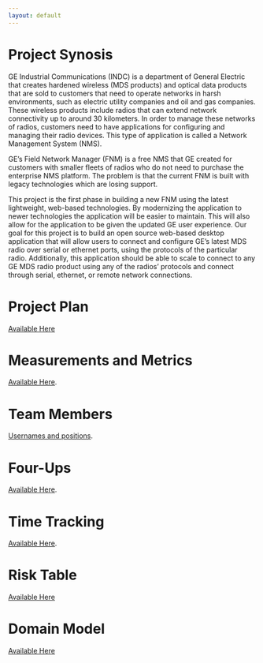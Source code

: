```yaml
---
layout: default
---
```


# Project Synosis
GE Industrial Communications (INDC) is a department of General Electric that creates hardened wireless (MDS products) and optical data products that are sold to customers that need to operate networks in harsh environments, such as electric utility companies and oil and gas companies. These wireless products include radios that can extend network connectivity up to around 30 kilometers. In order to manage these networks of radios, customers need to have applications for configuring and managing their radio devices. This type of application is called a Network Management System (NMS). 

GE’s Field Network Manager (FNM) is a free NMS that GE created for customers with smaller fleets of radios who do not need to purchase the enterprise NMS platform. The problem is that the current FNM is built with legacy technologies which are losing support.

This project is the first phase in building a new FNM using the latest lightweight, web-based technologies. By modernizing the application to newer technologies the application will be easier to maintain. This will also allow for the application to be given the updated GE user experience. Our goal for this project is to build an open source web-based desktop application that will allow users to connect and configure GE’s latest MDS radio over serial or ethernet ports, using the protocols of the particular radio. Additionally, this application should be able to scale to connect to any GE MDS radio product using any of the radios’ protocols and connect through serial, ethernet, or remote network connections.

# Project Plan
[Available Here](https://docs.google.com/document/d/1fblkIPs3Jfeo7JahlB7-XLi7iEBIqy3-CTSK0gvSCSI/edit?usp=sharing)

# Measurements and Metrics
[Available Here](metrics.md).

# Team Members
[Usernames and positions](team_members.md).

# Four-Ups
[Available Here](https://docs.google.com/spreadsheets/d/1tr0NLqPnvQoSHXjlyaOBEWRYK5RadWwsvWVF0A285DU/edit?usp=sharing).

# Time Tracking
[Available Here](https://docs.google.com/spreadsheets/d/e/2PACX-1vS9lYAn_5bD_2ZTInHuNJZuwdcf3zFIAIbaAMWRE4DMVbWmGniJ2Wq8OeqgFQ8XRwcwhd01qRvSeVe_/pubhtml).

# Risk Table
[Available Here](https://docs.google.com/spreadsheets/d/1tmSjhvehoqKSVVcPALN06xIqRrkCcz9zVBmR6Co2_H0/edit?usp=sharing)

# Domain Model
[Available Here](https://drive.google.com/a/g.rit.edu/file/d/1mvlniV8AvdKoO-CBSGlNzIdj2W_v0q9z/view?usp=sharing)